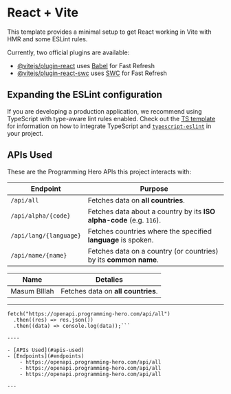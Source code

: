 # React + Vite

This template provides a minimal setup to get React working in Vite with HMR and some ESLint rules.

Currently, two official plugins are available:

- [@vitejs/plugin-react](https://github.com/vitejs/vite-plugin-react/blob/main/packages/plugin-react) uses [Babel](https://babeljs.io/) for Fast Refresh
- [@vitejs/plugin-react-swc](https://github.com/vitejs/vite-plugin-react/blob/main/packages/plugin-react-swc) uses [SWC](https://swc.rs/) for Fast Refresh

## Expanding the ESLint configuration

If you are developing a production application, we recommend using TypeScript with type-aware lint rules enabled. Check out the [TS template](https://github.com/vitejs/vite/tree/main/packages/create-vite/template-react-ts) for information on how to integrate TypeScript and [`typescript-eslint`](https://typescript-eslint.io) in your project.


## APIs Used

These are the Programming Hero APIs this project interacts with:

| Endpoint               | Purpose                                                              |
| ---------------------- | -------------------------------------------------------------------- |
| `/api/all`             | Fetches data on **all countries**.                                   |
| `/api/alpha/{code}`    | Fetches data about a country by its **ISO alpha-code** (e.g. `116`). |
| `/api/lang/{language}` | Fetches countries where the specified **language** is spoken.        |
| `/api/name/{name}`     | Fetches data on a country (or countries) by its **common name**.     |


| Name         | Detalies                            |
| ------------ | ----------------------------------- |
| Masum BIllah | Fetches data on **all countries**.  |

---

```// Fetch all countries
fetch("https://openapi.programming-hero.com/api/all")
  .then((res) => res.json())
  .then((data) => console.log(data));```

----

- [APIs Used](#apis-used)
- [Endpoints](#endpoints)
    - https://openapi.programming-hero.com/api/all
    - https://openapi.programming-hero.com/api/all
    - https://openapi.programming-hero.com/api/all

---